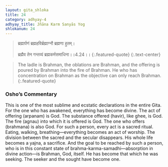 ```yaml
---
layout: gita_shloka
title: 24
category: adhyay-4
adhyay_title: Jñāna Karm Sanyās Yog
shlokanum: 24
---
```


> ब्रह्मार्पणं ब्रह्महविर्ब्रह्माग्नौ ब्रह्मणा हुतम्।<br><br>ब्रह्मैव तेन गन्तव्यं ब्रह्मकर्मसमाधिना।।4.24।।
{:.featured-quote} 
{:.text-center}

> The ladle is Brahman, the oblations are Brahman, and the offering is poured by Brahman into the fire of Brahman. He who has concentration on Brahman as the objective can only reach Brahman.
{:.featured-quote}

### Osho’s Commentary
This is one of the most sublime and ecstatic declarations in the entire Gita. For the one who has awakened, everything has become divine.
The act of offering (arpanam) is God. The substance offered (havir), like ghee, is God. The fire (agnau) into which it is offered is God. The one who offers (brahmana) is also God.
For such a person, every act is a sacred ritual. Eating, walking, breathing—everything becomes an act of worship. The division between the sacred and the secular disappears. His whole life becomes a yajna, a sacrifice. And the goal to be reached by such a person, who is in this constant state of brahma-karma-samadhi—absorption in divine action—is Brahman, God, itself. He has become that which he was seeking. The seeker and the sought have become one.
